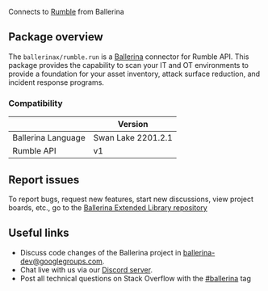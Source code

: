 Connects to [Rumble](https://www.rumble.run/docs/) from Ballerina

## Package overview
The `ballerinax/rumble.run` is a [Ballerina](https://ballerina.io/) connector for Rumble API.
This package provides the capability to scan your IT and OT environments to provide a foundation for your asset inventory, attack surface reduction, and incident response programs.

### Compatibility
|                    | Version         |
|--------------------|-----------------|
| Ballerina Language | Swan Lake 2201.2.1| 
| Rumble API         | v1              |

## Report issues
To report bugs, request new features, start new discussions, view project boards, etc., go to the [Ballerina Extended Library repository](https://github.com/ballerina-platform/ballerina-extended-library)

## Useful links
- Discuss code changes of the Ballerina project in [ballerina-dev@googlegroups.com](mailto:ballerina-dev@googlegroups.com).
- Chat live with us via our [Discord server](https://discord.gg/ballerinalang).
- Post all technical questions on Stack Overflow with the [#ballerina](https://stackoverflow.com/questions/tagged/ballerina) tag
